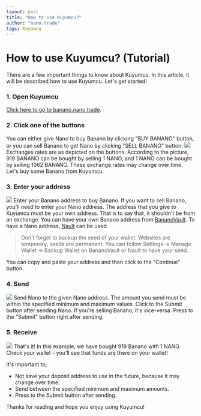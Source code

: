 ```yaml
---
layout: post
title: "How to use Kuyumcu?"
author: "nano.trade"
tags: Kuyumcu
---
```


# How to use Kuyumcu? (Tutorial)

There are a few important things to know about Kuyumcu. In this article, it will be described how to use Kuyumcu. Let's get started!

### 1. Open Kuyumcu
[Click here to go to banano.nano.trade](https://banano.nano.trade "banano.nano.trade").
### 2. Click one of the buttons
You can either give Nano to buy Banano by clicking "BUY BANANO" button, or you can sell Banano to get Nano by clicking "SELL BANANO" button.
![](https://i.imgur.com/fZDYnHo.png)
Exchanges rates are as depicted on the buttons. According to the picture, 919 BANANO can be bought by selling 1 NANO, and 1 NANO can be bought by selling 1062 BANANO. These exchange rates may change over time.
Let's buy some Banano from Kuyumcu.
### 3. Enter your address
![](https://i.imgur.com/tOYLxZK.png)
Enter your Banano address to buy Banano. If you want to sell Banano, you'll need to enter your Nano address. The address that you give to Kuyumcu must be your own address. That is to say that, it shouldn't be from an exchange. You can have your own Banano address from [BananoVault](https://vault.banano.cc). To have a Nano address, [Nault](https://nault.cc) can be used.
> Don't forget to backup the seed of your wallet. Websites are temporary, seeds are permanent. You can follow Settings -> Manage Wallet -> Backup Wallet on BananoVault or Nault to have your seed.

You can copy and paste your address and then click to the "Continue" button.
### 4. Send
![](https://i.imgur.com/y4V0qar.png)
Send Nano to the given Nano address. The amount you send must be within the specified minimum and maximum values. Click to the Submit button after sending Nano.
If you're selling Banano, it's vice-versa.
Press to the "Submit" button right after sending.
### 5. Receive
![](https://i.imgur.com/NbymIgM.png)
That's it! In this example, we have bought 919 Banano with 1 NANO. Check your wallet - you'll see that funds are there on your wallet!

It's important to;
- Not save your deposit address to use in the future, because it may change over time.
- Send between the specified minimum and maximum amounts.
- Press to the Submit button after sending.

Thanks for reading and hope you enjoy using Kuyumcu!
